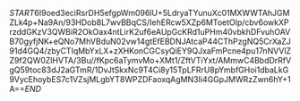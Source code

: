 $START$6I9oed3eciRsrDH5efgpWm096lU+5LdryaTYunuXc01MXWWTAhJGMZLk4p+Na9An/93HDob8L7wvBBqCS/IehERcw5XZp6MToetOlp/cbv6owkXPrzddGKzV3QWBiR2OkOax4ntLirK2uf6eAUpGcKRd1uPHm40vbkhDFvuhOAVB70gyfjNK+eQNo7MhVBduN02vw14gtEfEBDNJAtcaP44CThPzgNQ5CrXaZJ91d4GQ4/zbyCTIqMbYxLX+zXHKonCGCsyQiEY9QJxaFmPcne4pu17nNVVlZZ9f2QW0ZlHVTA/3Bu//fKpc6aTymvMo+XMt1/ZftVTiYxt/AMmwC4BbdDrRfVgQ59toc83dJ2aGTmR/1DvJtSkxNc9T4Ci8y15TpLFRrU8pYmbfGHoi1dbaLkG9VycEhoybES7c1VZsjMLgbYT8WPZDFaoxqAgMN3Ii4GGpJMWRzZwn6hY+1A==$END$